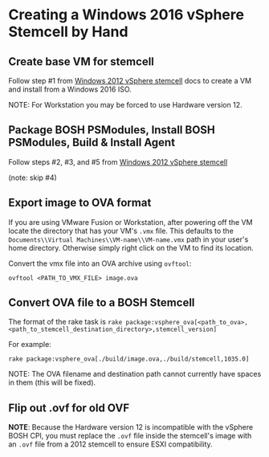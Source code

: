 # Creating a Windows 2016 vSphere Stemcell by Hand

## Create base VM for stemcell

Follow step #1 from [Windows 2012 vSphere stemcell](create-manual-vsphere-stemcells.md) docs to create a VM and install from a Windows 2016 ISO.

NOTE: For Workstation you may be forced to use Hardware version 12.

## Package BOSH PSModules, Install BOSH PSModules, Build & Install Agent

Follow steps #2, #3, and #5 from [Windows 2012 vSphere stemcell](create-manual-vsphere-stemcells.md)

(note: skip #4)

## Export image to OVA format

If you are using VMware Fusion or Workstation, after powering off the VM locate the directory that has your VM's `.vmx` file. This defaults to
the `Documents\\Virtual Machines\\VM-name\\VM-name.vmx` path in your user's home directory.
Otherwise simply right click on the VM to find its location.

Convert the vmx file into an OVA archive using `ovftool`:

```
ovftool <PATH_TO_VMX_FILE> image.ova
```

## Convert OVA file to a BOSH Stemcell

The format of the rake task is `rake package:vsphere_ova[<path_to_ova>,<path_to_stemcell_destination_directory>,stemcell_version]`

For example:
```
rake package:vsphere_ova[./build/image.ova,./build/stemcell,1035.0]
```

NOTE: The OVA filename and destination path cannot currently have spaces in them (this will be fixed).

## Flip out .ovf for old OVF

**NOTE**: Because the Hardware version 12 is incompatible with the vSphere BOSH CPI, you must replace the `.ovf` file inside
the stemcell's image with an `.ovf` file from a 2012 stemcell to ensure ESXI compatibility.
